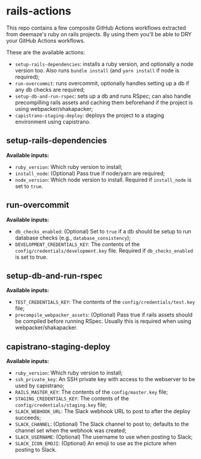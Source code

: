 # rails-actions
This repo contains a few composite GitHub Actions workflows extracted from deemaze's ruby on rails projects. By using them you'll be
able to DRY your GitHub Actions workflows.

These are the available actions:
- `setup-rails-dependencies`: installs a ruby version, and optionally a node version too. Also runs `bundle install` (and `yarn install` if node is required);
- `run-overcommit`: runs overcommit, optionally handles setting up a db if any db checks are required;
- `setup-db-and-run-rspec`: sets up a db and runs RSpec; can also handle precompilling rails assets and caching them beforehand if the project is using webpacker/shakapacker;
- `capistrano-staging-deploy`: deploys the project to a staging environment using capistrano.


## setup-rails-dependencies

**Available inputs:**
- `ruby_version`: Which ruby version to install;
- `install_node`: (Optional) Pass true if node/yarn are required;
- `node_version`: Which node version to install. Required if `install_node` is set to `true`.


## run-overcommit

**Available inputs:**
- `db_checks_enabled`: (Optional) Set to `true` if a db should be setup to run database checks (e.g., `database_consistency`);
- `DEVELOPMENT_CREDENTIALS_KEY`: The contents of the `config/credentials/development.key` file. Required if `db_checks_enabled` is set to true.


## setup-db-and-run-rspec

**Available inputs:**
- `TEST_CREDENTIALS_KEY`: The contents of the `config/credentials/test.key` file;
- `precompile_webpacker_assets`: (Optional) Pass true if rails assets should be compiled before running RSpec. Usually this is required when using webpacker/shakapacker.


## capistrano-staging-deploy

**Available inputs:**
- `ruby_version`: Which ruby version to install;
- `ssh_private_key`: An SSH private key with access to the webserver to be used by capistrano;
- `RAILS_MASTER_KEY`: The contents of the `config/master.key` file;
- `STAGING_CREDENTIALS_KEY`: The contents of the `config/credentials/staging.key` file;
- `SLACK_WEBHOOK_URL`: The Slack webhook URL to post to after the deploy succeeds;
- `SLACK_CHANNEL`: (Optional) The Slack channel to post to; defaults to the channel set when the webhook was created;
- `SLACK_USERNAME`: (Optional) The username to use when posting to Slack;
- `SLACK_ICON_EMOJI`: (Optional) An emoji to use as the picture when posting to Slack.
